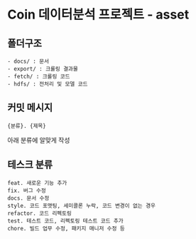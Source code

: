 # Coin 데이터분석 프로젝트 - asset

## 폴더구조

    - docs/ : 문서
    - export/ : 크롤링 결과물
    - fetch/ : 크롤링 코드
    - hdfs/ : 전처리 및 모델 코드


## 커밋 메시지

    {분류}. {제목}


아래 분류에 알맞게 작성

## 테스크 분류

    feat. 새로운 기능 추가
    fix. 버그 수정
    docs. 문서 수정
    style. 코드 포맷팅, 세미콜론 누락, 코드 변경이 없는 경우
    refactor. 코드 리펙토링
    test. 테스트 코드, 리펙토링 테스트 코드 추가
    chore. 빌드 업무 수정, 패키지 매니저 수정 등

